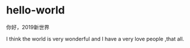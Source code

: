 # hello-world
你好，2019新世界


I think the world is very wonderful and  I have a very love people  ,that all.
